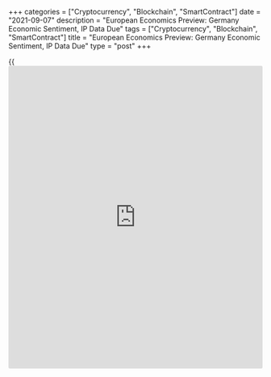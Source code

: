 +++
categories = ["Cryptocurrency", "Blockchain", "SmartContract"]
date = "2021-09-07"
description = "European Economics Preview: Germany Economic Sentiment, IP Data Due"
tags = ["Cryptocurrency", "Blockchain", "SmartContract"]
title = "European Economics Preview: Germany Economic Sentiment, IP Data Due"
type = "post"
+++

{{<iframe id="large-banner" src="https://www.bounty.group/#slide=8.0" width="100%" height="600" scrolling="no" style="border: 0px solid rgb(216, 221, 230); border-radius: 3px;">}}

Economic confidence and industrial production reports from Germany are
due on Tuesday, headlining a busy day for the European economic [news](https://www.letsplayfx.com/blog/forex-news-website/).

At 1.45 am ET, Swiss unemployment data is due for August. The jobless
rate is seen unchanged at seasonally adjusted 3.0 percent.

At 2.00 am ET, Destatis releases Germany's industrial production data
for July. Economists forecast output to grow 0.9 percent on month, in
contrast to a 1.3 percent fall in June.

In the meantime, UK Halifax house price data is due. Monthly house price
inflation is forecast to rise to 1.1 percent in August from 0.4 percent
in July.

Also, foreign trade from Finland and industrial output from Norway are
due.

At 3.00 am ET, retail sales from the Czech Republic and industrial
production from Hungary are due. Sales are forecast to grow 4.9 percent
on year in July, following June's 7.2 percent increase.

At 5.00 am ET, Germany ZEW economic confidence survey results are due.
The economic sentiment index is forecast to fall to 30.0 in September
from 40.4 in the previous month.

Also, Eurostat is slated to issue euro area revised quarterly GDP data.
The statistical office is expected to confirm 2 percent sequential
growth for the second quarter.

For comments and feedback [contact](https://www.playgroundfx.com/contact/): editorial@rtt[news](https://www.letsplayfx.com/blog/forex-news-website/).com

[Economic News][1]

 **What parts of the world are seeing the best (and worst) economic
performances lately? Click[here][2] to check out our [Econ Scorecard][2]
and find out! See up-to-the-moment [ranking](https://www.playgroundfx.com/blog/crypto-exchange-ranking/)s for the best and worst
performers in [GDP][3], [unemployment rate][4], [inflation][5] and much
more.**

   1. www.rtt[news](https://www.letsplayfx.com/blog/forex-news-website/).com/Content/EconomicNews.aspx
   2. www.rtt[news](https://www.letsplayfx.com/blog/forex-news-website/).com/economic-scorecard/world-rank/PPI/highest-performance.aspx
   3. www.rtt[news](https://www.letsplayfx.com/blog/forex-news-website/).com/economic-scorecard/world-rank/GDP/highest-performance.aspx
   4. www.rtt[news](https://www.letsplayfx.com/blog/forex-news-website/).com/economic-scorecard/world-rank/unemployment-rate/lowest-performance.aspx
   5. www.rtt[news](https://www.letsplayfx.com/blog/forex-news-website/).com/economic-scorecard/world-rank/CPI/highest-performance.aspx
